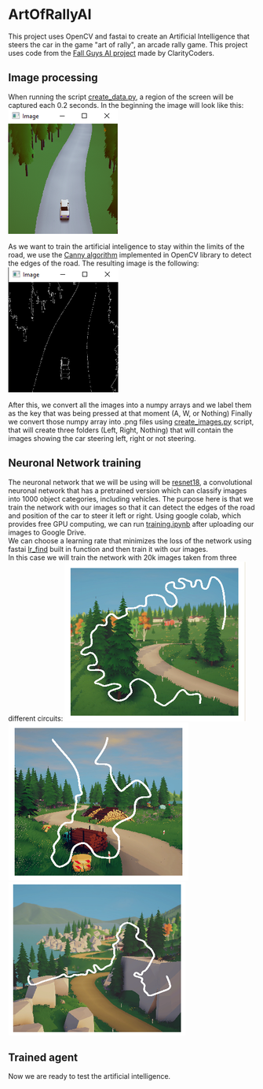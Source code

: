 # ArtOfRallyAI
This project uses OpenCV and fastai to create an Artificial Intelligence that steers the car in the game "art of rally", an arcade rally game. This project uses code from the [Fall Guys AI project](https://github.com/ClarityCoders/Fall-Guys-AI) made by ClarityCoders.

## Image processing

When running the script [create_data.py](https://github.com/Dacarpe03/ArtOfRallyAI/blob/main/create_data.py), a region of the screen will be captured each 0.2 seconds.
In the beginning the image will look like this:  
![Original screen region](/readme_images/original_image.PNG)  

As we want to train the artificial inteligence to stay within the limits of the road, we use the [Canny algorithm](https://docs.opencv.org/4.x/da/d22/tutorial_py_canny.html) implemented in OpenCV library to detect the edges of the road. The resulting image is the following:  
![Canny screen region](/readme_images/canny_image.PNG)  

After this, we convert all the images into a numpy arrays and we label them as the key that was being pressed at that moment (A, W, or Nothing)
Finally we convert those numpy array into .png files using [create_images.py](https://github.com/Dacarpe03/ArtOfRallyAI/blob/main/utils/create_images.py) script, that will create three folders (Left, Right, Nothing) that will contain the images showing the car steering left, right or not steering.

## Neuronal Network training

The neuronal network that we will be using will be [resnet18](https://www.mathworks.com/help/deeplearning/ref/resnet18.html), a convolutional neuronal network that has a pretrained version which can classify images into 1000 object categories, including vehicles. The purpose here is that we train the network with our images so that it can detect the edges of the road and position of the car to steer it left or right. Using google colab, which provides free GPU computing, we can run [training.ipynb](https://github.com/Dacarpe03/ArtOfRallyAI/blob/main/training.ipynb) after uploading our images to Google Drive.  
We can choose a learning rate that minimizes the loss of the network using fastai [lr_find](https://fastai1.fast.ai/callbacks.lr_finder.html) built in function and then train it with our images.  
In this case we will train the network with 20k images taken from three different circuits:
![laampi](/readme_images/laampi.PNG) ![noormakku](/readme_images/noormakku.PNG) ![lassila](/readme_images/lassila.PNG)


## Trained agent

Now we are ready to test the artificial intelligence.

